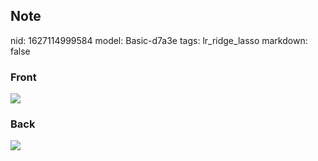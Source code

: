 ## Note
nid: 1627114999584
model: Basic-d7a3e
tags: lr_ridge_lasso
markdown: false

### Front
<img src="paste-30661693828352e98700aad06fa5bbdc77c7aa43.jpg">

### Back
<img src="paste-834475e4269354832952788bcbf002c069d4be8d.jpg">
